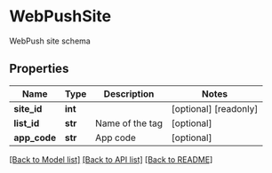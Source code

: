 # WebPushSite

WebPush site schema
## Properties
Name | Type | Description | Notes
------------ | ------------- | ------------- | -------------
**site_id** | **int** |  | [optional] [readonly] 
**list_id** | **str** | Name of the tag | [optional] 
**app_code** | **str** | App code | [optional] 

[[Back to Model list]](../README.md#documentation-for-models) [[Back to API list]](../README.md#documentation-for-api-endpoints) [[Back to README]](../README.md)


